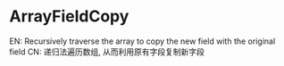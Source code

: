 # ArrayFieldCopy
EN: Recursively traverse the array to copy the new field with the original field
CN: 递归法遍历数组, 从而利用原有字段复制新字段
